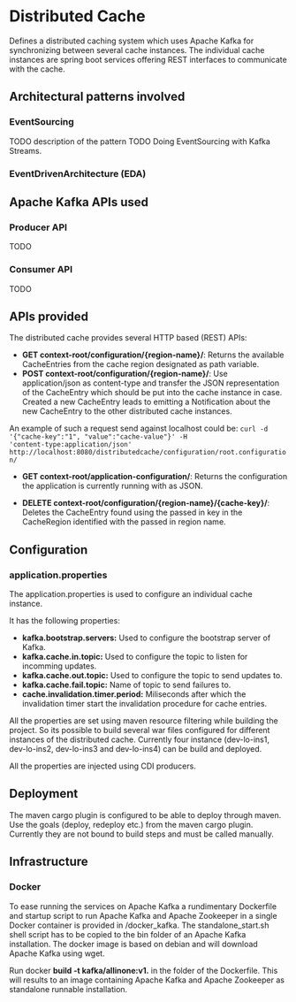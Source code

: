 # Distributed Cache
Defines a distributed caching system which uses Apache Kafka for synchronizing between several cache instances. The individual cache instances are spring boot services offering REST interfaces to communicate with the cache.

## Architectural patterns involved

### EventSourcing
TODO description of the pattern
TODO Doing EventSourcing with Kafka Streams.

### EventDrivenArchitecture (EDA)

## Apache Kafka APIs used

### Producer API
TODO

### Consumer API
TODO

## APIs provided
The distributed cache provides several HTTP based (REST) APIs:

* **GET context-root/configuration/{region-name}/**: Returns the available CacheEntries from the cache region designated as path variable.
* **POST context-root/configuration/{region-name}/**: Use application/json as content-type and transfer the JSON representation of the CacheEntry which should be put into the cache instance in case. Created a new CacheEntry leads to emitting a Notification about the new CacheEntry to the other distributed cache instances.

An example of such a request send against localhost could be: <code>curl -d '{"cache-key":"1", "value":"cache-value"}' -H 'content-type:application/json'  http://localhost:8080/distributedcache/configuration/root.configuration/</code>

* **GET context-root/application-configuration/**: Returns the configuration the application is currently running with as JSON.

* **DELETE context-root/configuration/{region-name}/{cache-key}/**: Deletes the CacheEntry found using the passed in key in the CacheRegion identified with the passed in region name.

## Configuration

### application.properties
The application.properties is used to configure an individual cache instance. 

It has the following properties:
* **kafka.bootstrap.servers:** Used to configure the bootstrap server of Kafka.
* **kafka.cache.in.topic:** Used to configure the topic to listen for incomming updates. 
* **kafka.cache.out.topic:** Used to configure the topic to send updates to. 
* **kafka.cache.fail.topic:** Name of topic to send failures to.
* **cache.invalidation.timer.period:** Miliseconds after which the invalidation timer start the invalidation procedure for cache entries.

All the properties are set using maven resource filtering while building the project. So its possible to build several war files configured for different instances of the distributed cache. Currently four instance (dev-lo-ins1, dev-lo-ins2, dev-lo-ins3 and dev-lo-ins4) can be build and deployed.

All the properties are injected using CDI producers.

## Deployment
The maven cargo plugin is configured to be able to deploy through maven. Use the goals (deploy, redeploy etc.) from the maven cargo plugin. Currently they are not bound to build steps and must be called manually.

## Infrastructure

### Docker
To ease running the services on Apache Kafka a rundimentary Dockerfile and startup script to run Apache Kafka and Apache Zookeeper in a single Docker container is provided in /docker_kafka. The standalone_start.sh shell script has to be copied to the bin folder of an Apache Kafka installation. The docker image is based on debian and will download Apache Kafka using wget.

Run docker **build -t kafka/allinone:v1.** in the folder of the Dockerfile. This will results to an image containing Apache Kafka and Apache Zookeeper as standalone runnable installation.


